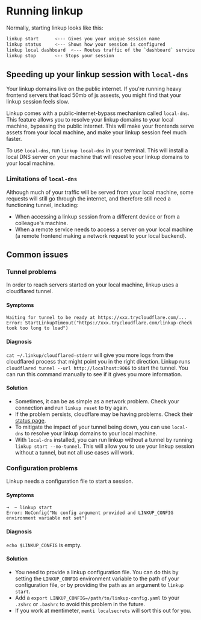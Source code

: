 # Running linkup

Normally, starting linkup looks like this:

```zsh
linkup start      <--- Gives you your unique session name
linkup status     <--- Shows how your session is configured
linkup local dashboard  <--- Routes traffic of the `dashboard` service to your local machine
linkup stop       <-- Stops your session
```

## Speeding up your linkup session with `local-dns`

Your linkup domains live on the public internet. If you're running heavy frontend servers that load 50mb of js assests, you might find that your linkup session feels slow.

Linkup comes with a public-internet-bypass mechanism called `local-dns`. This feature allows you to resolve your linkup domains to your local machine, bypassing the public internet. This will make your frontends serve assets from your local machine, and make your linkup session feel much faster.

To use `local-dns`, run `linkup local-dns` in your terminal. This will install a local DNS server on your machine that will resolve your linkup domains to your local machine.

### Limitations of `local-dns`

Although much of your traffic will be served from your local machine, some requests will still go through the internet, and therefore still need a functioning tunnel, including:

- When accessing a linkup session from a different device or from a colleague's machine.
- When a remote service needs to access a server on your local machine (a remote frontend making a network request to your local backend).

## Common issues

### Tunnel problems

In order to reach servers started on your local machine, linkup uses a cloudflared tunnel.

#### Symptoms

```
Waiting for tunnel to be ready at https://xxx.trycloudflare.com/...
Error: StartLinkupTimeout("https://xxx.trycloudflare.com/linkup-check took too long to load")
```

#### Diagnosis

`cat ~/.linkup/cloudflared-stderr` will give you more logs from the cloudflared process that might point you in the right direction.
Linkup runs `cloudflared tunnel --url http://localhost:9066` to start the tunnel. You can run this command manually to see if it gives you more information.

#### Solution

- Sometimes, it can be as simple as a network problem. Check your connection and run `linkup reset` to try again.
- If the problem persists, cloudflare may be having problems. Check their [status page](https://www.cloudflarestatus.com/).
- To mitigate the impact of your tunnel being down, you can use `local-dns` to resolve your linkup domains to your local machine.
- With `local-dns` installed, you can run linkup without a tunnel by running `linkup start --no-tunnel`. This will allow you to use your linkup session without a tunnel, but not all use cases will work.

### Configuration problems

Linkup needs a configuration file to start a session.

#### Symptoms

```
➜  ~ linkup start
Error: NoConfig("No config argument provided and LINKUP_CONFIG environment variable not set")
```

#### Diagnosis

`echo $LINKUP_CONFIG` is empty.

#### Solution

- You need to provide a linkup configuration file. You can do this by setting the `LINKUP_CONFIG` environment variable to the path of your configuration file, or by providing the path as an argument to `linkup start`.
- Add a `export LINKUP_CONFIG=/path/to/linkup-config.yaml` to your `.zshrc` or `.bashrc` to avoid this problem in the future.
- If you work at mentimeter, `menti localsecrets` will sort this out for you.
